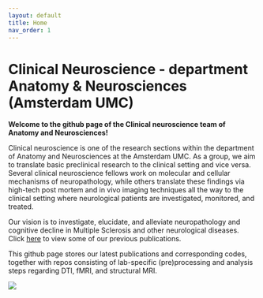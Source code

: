 ```yaml
---
layout: default
title: Home
nav_order: 1
---
```

<h1>Clinical Neuroscience - department Anatomy & Neurosciences (Amsterdam UMC)</h1>	

**Welcome to the github page of the Clinical neuroscience team of Anatomy and Neurosciences!**

Clinical neuroscience is one of the research sections within the department of Anatomy and Neurosciences at the Amsterdam UMC. As a group, we aim to translate basic preclinical research to the clinical setting and vice versa. Several clinical neuroscience fellows work on molecular and cellular mechanisms of neuropathology, while others translate these findings via high-tech post mortem and in vivo imaging techniques all the way to the clinical setting where neurological patients are investigated, monitored, and treated.

Our vision is to investigate, elucidate, and alleviate neuropathology and cognitive decline in Multiple Sclerosis and other neurological diseases. Click [here](https://pubmed.ncbi.nlm.nih.gov/?term=Schoonheim+MM%5BAuthor%5D&sort=date) to view some of our previous publications. 

This github page stores our latest publications and corresponding codes, together with repos consisting of lab-specific (pre)processing and analysis steps regarding DTI, fMRI, and structural MRI. 

![](../../blob/main/images/groepsfoto.jpg)

